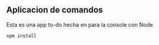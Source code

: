 
## Aplicacion de comandos

Esta es una app to-do hecha en para la console con Node

```
npm install
```